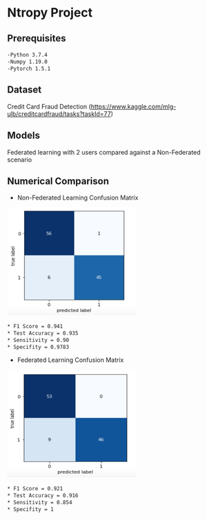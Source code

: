 # Ntropy Project

## Prerequisites
    -Python 3.7.4
    -Numpy 1.19.0
    -Pytorch 1.5.1

## Dataset
Credit Card Fraud Detection (https://www.kaggle.com/mlg-ulb/creditcardfraud/tasks?taskId=77)

## Models
Federated learning with 2 users compared against a Non-Federated scenario 


## Numerical Comparison

* Non-Federated Learning Confusion Matrix

<img src="/Images/CM_Non_Federated.png" width="300" height="250">

    * F1 Score = 0.941
    * Test Accuracy = 0.935
    * Sensitivity = 0.90
    * Specifity = 0.9783
    
* Federated Learning Confusion Matrix 

<img src="/Images/CM_Federated.png" width="300" height="250">

    * F1 Score = 0.921
    * Test Accuracy = 0.916
    * Sensitivity = 0.854
    * Specifity = 1

